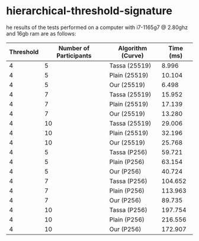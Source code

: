 # hierarchical-threshold-signature

he results of the tests performed on a computer with i7-1165g7 @ 2.80ghz and 16gb ram are as follows:

| Threshold | Number of Participants | Algorithm (Curve) | Time (ms) |
|-----------|------------------------|--------------------|------------|
| 4         | 5                      | Tassa (25519)      | 8.996      |
| 4         | 5                      | Plain (25519)      | 10.104     |
| 4         | 5                      | Our (25519)        | 6.498      |
| 4         | 7                      | Tassa (25519)      | 15.952     |
| 4         | 7                      | Plain (25519)      | 17.139     |
| 4         | 7                      | Our (25519)        | 13.280     |
| 4         | 10                     | Tassa (25519)      | 29.006     |
| 4         | 10                     | Plain (25519)      | 32.196     |
| 4         | 10                     | Our (25519)        | 25.768     |
| 4         | 5                      | Tassa (P256)       | 59.721     |
| 4         | 5                      | Plain (P256)       | 63.154     |
| 4         | 5                      | Our (P256)         | 40.724     |
| 4         | 7                      | Tassa (P256)       | 104.652    |
| 4         | 7                      | Plain (P256)       | 113.963    |
| 4         | 7                      | Our (P256)         | 89.735     |
| 4         | 10                     | Tassa (P256)       | 197.754    |
| 4         | 10                     | Plain (P256)       | 216.556    |
| 4         | 10                     | Our (P256)         | 172.907    |

